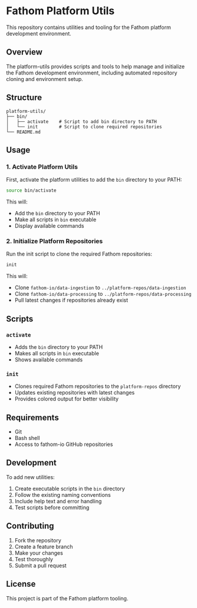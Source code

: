 # Fathom Platform Utils

This repository contains utilities and tooling for the Fathom platform development environment.

## Overview

The platform-utils provides scripts and tools to help manage and initialize the Fathom development environment, including automated repository cloning and environment setup.

## Structure

```
platform-utils/
├── bin/
│   ├── activate    # Script to add bin directory to PATH
│   └── init        # Script to clone required repositories
└── README.md
```

## Usage

### 1. Activate Platform Utils

First, activate the platform utilities to add the `bin` directory to your PATH:

```bash
source bin/activate
```

This will:
- Add the `bin` directory to your PATH
- Make all scripts in `bin` executable
- Display available commands

### 2. Initialize Platform Repositories

Run the init script to clone the required Fathom repositories:

```bash
init
```

This will:
- Clone `fathom-io/data-ingestion` to `../platform-repos/data-ingestion`
- Clone `fathom-io/data-processing` to `../platform-repos/data-processing`
- Pull latest changes if repositories already exist

## Scripts

### `activate`
- Adds the `bin` directory to your PATH
- Makes all scripts in `bin` executable
- Shows available commands

### `init`
- Clones required Fathom repositories to the `platform-repos` directory
- Updates existing repositories with latest changes
- Provides colored output for better visibility

## Requirements

- Git
- Bash shell
- Access to fathom-io GitHub repositories

## Development

To add new utilities:
1. Create executable scripts in the `bin` directory
2. Follow the existing naming conventions
3. Include help text and error handling
4. Test scripts before committing

## Contributing

1. Fork the repository
2. Create a feature branch
3. Make your changes
4. Test thoroughly
5. Submit a pull request

## License

This project is part of the Fathom platform tooling.